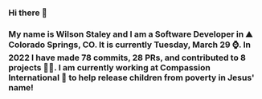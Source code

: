 ### Hi there 👋

### My name is Wilson Staley and I am a Software Developer in ⛰ Colorado Springs, CO.  It is currently Tuesday, March 29 ⌚. In 2022 I have made 78 commits, 28 PRs, and contributed to 8 projects 👨‍💻. I am currently working at Compassion International 🏢 to help release children from poverty in Jesus' name!